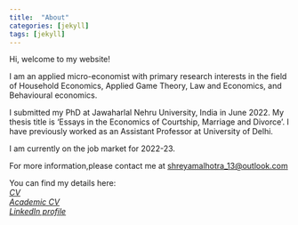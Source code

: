 ```yaml
---
title:  "About"
categories: [jekyll]
tags: [jekyll]
---
```

Hi, welcome to my website!

I am an applied micro-economist with primary research interests in the field of Household Economics, Applied Game 
Theory, Law and Economics, and Behavioural economics.

I submitted my PhD at Jawaharlal Nehru University, India in June 2022. My thesis title is ‘Essays in the Economics of
Courtship, Marriage and Divorce’. I have previously worked as an Assistant Professor at University of Delhi.

I am currently on the job market for 2022-23.

For more information,please contact me at <a href="mailto:shreyamalhotra_13@outlook.com">shreyamalhotra_13@outlook.com</a>
<br/>

You can find my details here:<br/>
<a href="{{ site.baseurl }}/files/CV_SM.pdf" class="blog-button"><em>CV</em></a><br/>
<a href="{{ site.baseurl }}/files/ShreyaMalhotra.pdf" class="blog-button"><em>Academic CV</em></a><br/>
<a href="https://www.linkedin.com/in/shreya-malhotra1/" target="_blank"><em>LinkedIn profile</em></a><br/>
